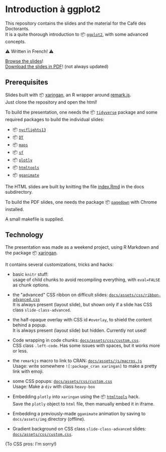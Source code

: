 # Introduction à ggplot2

This repository contains the slides and the material for the Café des Doctorants.    
It is a quite thorough introduction to 📦 [`ggplot2`](https://cran.r-project.org/package=ggplot2), with some advanced concepts.

⚠ Written in French! ⚠

[Browse the slides](https://lgaborini.github.io/ggplot2-introduction/)!    
[Download the slides in PDF](https://lgaborini.github.io/ggplot2-introduction/index.pdf)! (not always updated)

## Prerequisites

Slides built with 📦 [xaringan](https://github.com/yihui/xaringan), an R wrapper around [remark.js](http://remarkjs.com/).   
Just clone the repository and open the html!

To build the presentation, one needs the 📦 [`tidyverse`](https://cran.r-project.org/package=tidyverse) package and some required packages to build the individual slides:

- 📦 [`nycflights13`](https://cran.r-project.org/package=nycflights13)
- 📦 [`DT`](https://cran.r-project.org/package=DT)
- 📦 [`maps`](https://cran.r-project.org/package=maps)
- 📦 [`sf`](https://cran.r-project.org/package=maps)
- 📦 [`plotly`](https://cran.r-project.org/package=plotly)
- 📦 [`htmltools`](https://cran.r-project.org/package=htmltools)
- 📦 [`gganimate`](https://cran.r-project.org/package=gganimate)

The HTML slides are built by knitting the file [index.Rmd](docs/index.Rmd) in the docs subdirectory.

To build the PDF slides, one needs the package 📦 [`pagedown`](https://cran.r-project.org/package=pagedown) with Chrome installed.

A small makefile is supplied.

## Technology

The presentation was made as a weekend project, using R Markdown and the package 📦 [xaringan](https://github.com/yihui/xaringan).

It contains several customizations, tricks and hacks: 

- basic `knitr` stuff:   
  usage of child chunks to avoid recompiling everything, with `eval=FALSE` as chunk options.

- the "advanced" CSS ribbon on difficult slides: [`docs/assets/css/ribbon-advanced.css`](docs/assets/css/ribbon-advanced.css)   
  It is always present (layout slide), but shown only if a slide has CSS class `slide-class-advanced`.

- the half-opaque overlay with CSS id `#overlay`, to shield the content behind a popup.     
  It is always present (layout slide) but hidden. Currently not used!

- Code wrapping in code chunks: [`docs/assets/css/custom.css`](docs/assets/css/custom.css).    
  CSS class `.left-code`. Has some issues with spaces, but it works more or less.

- the `remarkjs` macro to link to CRAN: [`docs/assets/js/macros.js`](docs/assets/js/macros.js)    
  Usage: write somewhere `![:package_cran xaringan]` to make a pretty link with emoji.

- some CSS popups: [`docs/assets/css/custom.css`](docs/assets/css/custom.css)    
  Usage: Make a `div` with class `heavy-box`

- Embedding `plotly` into `xaringan` using the 📦 [`htmltools`](https://github.com/yihui/xaringan/issues/159) hack.    
  Save the `plotly` object to `html` file, then manually embed it in iframe.

- Embedding a previously-made `gganimate` animation by saving to `docs/assets/img` directory (offline).

- Gradient background on CSS class `slide-class-advanced` slides: [`docs/assets/css/custom.css`](docs/assets/css/custom.css).

(To CSS pros: I'm sorry!)
